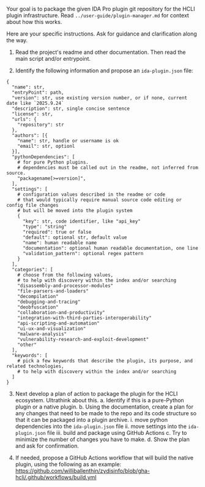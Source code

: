 Your goal is to package the given IDA Pro plugin git repository for the HCLI plugin infrastructure.
Read `../user-guide/plugin-manager.md` for context about how this works.

Here are your specific instructions. Ask for guidance and clarification along the way.

1. Read the project's readme and other documentation. Then read the main script and/or entrypoint.

2. Identify the following information and propose an `ida-plugin.json` file:

```
{
  "name": str,
  "entryPoint": path,
  "version": str, use existing version number, or if none, current date like `2025.9.24`
  "description": str, single concise sentence
  "license": str,
  "urls": {
    "repository": str
  },
  "authors": [{
    "name": str, handle or username is ok
    "email": str, optionl
  }],
  "pythonDependencies": [
    # for pure Python plugins.
    # dependencies must be called out in the readme, not inferred from source.
    "packagename[>=version]",
  ],
  "settings": [
    # configuration values described in the readme or code
    # that would typically require manual source code editing or config file changes
    # but will be moved into the plugin system
    {
      "key": str, code identifier, like "api_key"
      "type": "string"
      "required": true or false
      "default": optional str, default value
      "name": human readable name
      "documentation": optional human readable documentation, one line
      "validation_pattern": optional regex pattern
    }
  ],
  "categories": [
    # choose from the following values,
    # to help with discovery within the index and/or searching
    "disassembly-and-processor-modules"
    "file-parsers-and-loaders"
    "decompilation"
    "debugging-and-tracing"
    "deobfuscation"
    "collaboration-and-productivity"
    "integration-with-third-parties-interoperability"
    "api-scripting-and-automation"
    "ui-ux-and-visualization"
    "malware-analysis"
    "vulnerability-research-and-exploit-development"
    "other"
  ],
  "keywords": [
    # pick a few keywords that describe the plugin, its purpose, and related technologies,
    # to help with discovery within the index and/or searching
  ]
}
```

3. Next develop a plan of action to package the plugin for the HCLI ecosystem. Ultrathink about this.
  a. Identify if this is a pure-Python plugin or a native plugin.
  b. Using the documentation, create a plan for any changes that need
     to be made to the repo and its code structure so that it can be packaged into a plugin archive.
    i.   move python dependencies into the `ida-plugin.json` file
    ii.  move settings into the `ida-plugin.json` file
    iii. build and package using GitHub Actions
  c. Try to minimize the number of changes you have to make.
  d. Show the plan and ask for confirmation.

4. If needed, propose a GitHub Actions workflow that will build the native plugin,
   using the following as an example:
   https://github.com/williballenthin/zydisinfo/blob/gha-hcli/.github/workflows/build.yml
